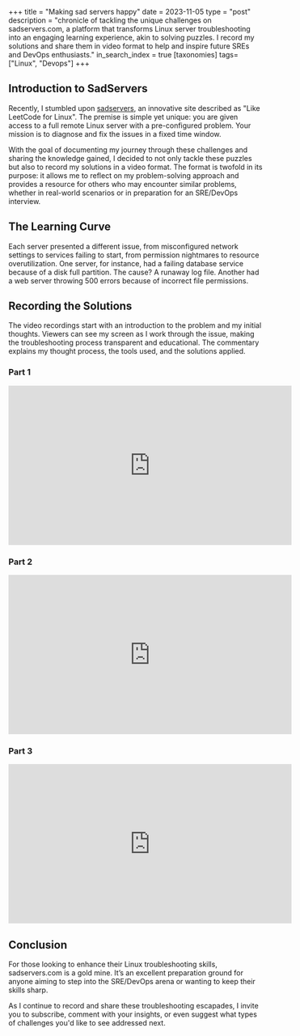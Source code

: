 +++
title = "Making sad servers happy"
date = 2023-11-05
type = "post"
description = "chronicle of tackling the unique challenges on sadservers.com, a platform that transforms Linux server troubleshooting into an engaging learning experience, akin to solving puzzles. I record my solutions and share them in video format to help and inspire future SREs and DevOps enthusiasts."
in_search_index = true
[taxonomies]
tags= ["Linux", "Devops"]
+++

## Introduction to SadServers

Recently, I stumbled upon [sadservers](sadservers.com), an innovative site described as "Like LeetCode for Linux". The premise is simple yet unique: you are given access to a full remote Linux server with a pre-configured problem. Your mission is to diagnose and fix the issues in a fixed time window.

With the goal of documenting my journey through these challenges and sharing the knowledge gained, I decided to not only tackle these puzzles but also to record my solutions in a video format. The format is twofold in its purpose: it allows me to reflect on my problem-solving approach and provides a resource for others who may encounter similar problems, whether in real-world scenarios or in preparation for an SRE/DevOps interview.

## The Learning Curve

Each server presented a different issue, from misconfigured network settings to services failing to start, from permission nightmares to resource overutilization. One server, for instance, had a failing database service because of a disk full partition. The cause? A runaway log file. Another had a web server throwing 500 errors because of incorrect file permissions.

## Recording the Solutions

The video recordings start with an introduction to the problem and my initial thoughts. Viewers can see my screen as I work through the issue, making the troubleshooting process transparent and educational. The commentary explains my thought process, the tools used, and the solutions applied.

### Part 1

<iframe width="560" height="315" src="https://www.youtube.com/embed/vdR8-ubkpRU?si=GGusRmnqk8bqKoCW" title="Making sad servers happy - Part 1" frameborder="0" allow="accelerometer; autoplay; clipboard-write; encrypted-media; gyroscope; picture-in-picture; web-share" allowfullscreen></iframe>

### Part 2

<iframe width="560" height="315" src="https://www.youtube.com/embed/b-VFnaX78xY?si=Ql0zvph3p-U5wzwE" title="Making sad servers happy - Part 2" frameborder="0" allow="accelerometer; autoplay; clipboard-write; encrypted-media; gyroscope; picture-in-picture; web-share" allowfullscreen></iframe>

### Part 3

<iframe width="560" height="315" src="https://www.youtube.com/embed/-42S4xcim8Y?si=n1s7KHyZluyf4TLc" title="Making sad servers happy - Part 3" frameborder="0" allow="accelerometer; autoplay; clipboard-write; encrypted-media; gyroscope; picture-in-picture; web-share" allowfullscreen></iframe>

## Conclusion
For those looking to enhance their Linux troubleshooting skills, sadservers.com is a gold mine. It’s an excellent preparation ground for anyone aiming to step into the SRE/DevOps arena or wanting to keep their skills sharp.

As I continue to record and share these troubleshooting escapades, I invite you to subscribe, comment with your insights, or even suggest what types of challenges you'd like to see addressed next.
